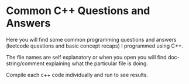 # Common C++ Questions and Answers 
Here you will find some common programming questions and answers (leetcode questions and basic concept recaps) I programmed using C++.

The file names are self explanatory or when you open you will find doc-string/comment explaining what the particular file is doing. 

Compile each c++ code individually and run to see results. 

